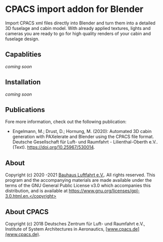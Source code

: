 # CPACS import addon for Blender

Import CPACS xml files directly into Blender and turn them into a detailed 3D fuselage and cabin model. With already applied textures, lights and cameras you are ready to go for high quality renders of your cabin and fuselage design. 

## Capablities
*coming soon*

## Installation
*coming soon*

## Publications
Fore more information, check out the following publication:
- Engelmann, M.; Drust, D.; Hornung, M. (2020): Automated 3D cabin generation with PAXelerate and Blender using the CPACS file format. Deutsche Gesellschaft für Luft- und Raumfahrt - Lilienthal-Oberth e.V.. (Text). https://doi.org/10.25967/530014. 
 
## About
Copyright (c) 2020 -2021 [Bauhaus Luftfahrt e.V.](http://www.bauhaus-luftfahrt.net/?set_language=en). All rights reserved. This program and the accompanying materials are made available under the terms of the GNU General Public License v3.0 which accompanies this distribution, and is available at https://www.gnu.org/licenses/gpl-3.0.html.en.</copyright>

## About CPACS
Copyright (c) 2018 Deutsches Zentrum für Luft- und Raumfahrt e.V., Institute of System Architectures in Aeronautics, [www.cpacs.de](www.cpacs.de).
